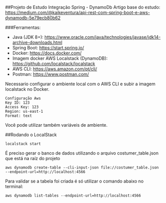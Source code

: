 ##Projeto de Estudo Integração Spring - DynamoDb
Artigo base do estudo: https://medium.com/@kaikeventura/api-rest-com-spring-boot-e-aws-dynamodb-5e79ecb80b62

###Ferramentas:

* Java (JDK 8+): https://www.oracle.com/java/technologies/javase/jdk14-archive-downloads.html
* Spring Boot: https://start.spring.io/
* Docker: https://docs.docker.com/
* Imagem docker AWS Localstack (DynamoDB): https://github.com/localstack/localstack
* AWS CLI: https://aws.amazon.com/pt/cli/
* Postman: https://www.postman.com/


Necessario configurar o ambiente local com o AWS CLI e subir a imagem localstack no Docker.

~~~
Configuração Aws
Key ID: 123
Access Key: 123
Region: us-east-1
Format: text
~~~~

Você pode utilizar também variáveis de ambiente.


##Rodando o LocalStack

`localstack start`

É preciso gerar o banco de dados utilizando o arquivo costumer_table.json que está na raíz do projeto

`aws dynamodb create-table --cli-input-json file://costumer_table.json --endpoint-url=http://localhost:4566`

Para validar se a tabela foi criada é só utilizar o comando abaixo no terminal:

`aws dynamodb list-tables --endpoint-url=http://localhost:4566`
